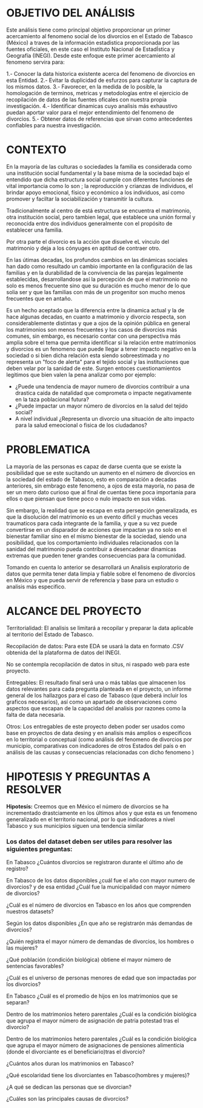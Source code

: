 # OBJETIVO DEL ANÁLISIS 

Este análisis tiene como principal objetivo proporcionar un primer acercamiento al fenomeno social de los divorcios en el Estado de Tabasco (México) a traves de la información estadistica proporcionada por las fuentes oficiales, en este caso el Instituto Nacional de EstadÍstica y Geografía (INEGI). Desde este enfoque este primer acercamiento al fenomeno servira para:

1.- Conocer la data historica existente acerca del fenomeno de divorcios en esta Entidad.
2.- Evitar la duplicidad de esfurzos para capturar la captura de los mismos datos.
3.- Favorecer, en la medida de lo posible, la homologación de terminos, metricas y metodologías entre el ejercicio de recopilación de datos de las fuentes oficales con nuestra propia investigación.
4.- Identificar dinamicas cuyo analisis más exhaustivo puedan aportar valor para el mejor entendimiento del fenomeno de divorcios.
5.- Obtener datos de referencias que sirvan como antecedentes confiables para nuestra investigación.

# CONTEXTO

En la mayoría de las culturas o sociedades la familia es considerada como una institución social fundamental y la base misma de la sociedad bajo el entendido que dicha estructura social cumple con diferentes funciones de vital importancia como lo son ; la reproducción y crianzas de individuos, el brindar apoyo emocional, físico y económico a los individuos, así como promover y faciltar la sociabilización y transmitir la cultura.

Tradicionalmente al centro de está estructura se encuentra el matrimonio, otra institución social, pero tambien legal, que establece una unión formal y reconocida entre dos individuos generalmente con el propósito de establecer una familia.

Por otra parte el divorcio es la acción que disuelve eL vínculo del matrimonio y deja a los cónyuges en aptitud de contraer otro.

En las útimas decadas, los profundos cambios en las dinámicas sociales han dado como resultado un cambio importante en la configuración de las familias y en la durabilidad de la convivencia de las parejas legalmente establecidas, desarrollandose así la percepción de que el matrimonio no solo es menos frecuente sino que su duración es mucho menor de lo que solia ser y que las familias con más de un progenitor son mucho menos frecuentes que en antaño.

Es un hecho aceptado que la diferencia entre la dinamica actual y la de hace algunas decadas, en cuanto a matrimonio y divorcio respecta, son considerablemente distintas y que a ojos de la opinión pública en general los matrimonios son menos frecuentes y los casos de divorcios más comunes, sin embargo, es necesario contar con una perspectiva más amplia sobre el tema que permita identificar si la relación entre matrimonios y divorcios es un fenomeno que puede llegar a tener impacto negativo en la sociedad o si bien dicha relación esta siendo sobreestimada y no representa un "foco de alerta" para el tejido social y las instituciones que deben velar por la sanidad de este. Surgen entoces cuestionamientos legitimos que bien valen la pena analizar como por ejemplo: 

* ¿Puede una tendencia de mayor numero de divorcios contribuir a una drastica caida de natalidad que comprometa o impacte negativamente en la taza poblacional futura? 
* ¿Puede impactar un mayor número de divorcios en la salud del tejido social? 
* A nivel individual ¿Representa un divorcio una situación de alto impacto para la salud emeocional o fisica de los ciudadanos?

# PROBLEMATICA

La mayoría de las personas es capaz de darse cuenta que se existe la posibilidad que se este sucitando un aumento en el número de divorcios en la sociedad del estado de Tabasco, esto en comparación a decadas anteriores, sin embrago este fenomeno, a ojos de esta mayoría, no pasa de ser un mero dato curioso que al final de cuentas tiene poca importania para ellos o que piensan que tiene poco o nulo impacto en sus vidas.

Sin embargo, la realidad que se escapa en esta persepción generalizada, es que la disolución del matrimonio es un evento dificil y muchas veces traumaticos para cada integrante de la familia, y que a su vez puede convertirse en un disparador de acciones que impactan ya no solo en el bienestar familiar sino en el mismo bienestar de la sociedad, siendo una posibilidad, que los comportamiento individuales relacionados con la sanidad del matrimonio pueda contribuir a desencadenar dinamicas extremas que pueden tener grandes consecuencias para la comunidad.

Tomando en cuenta lo anterior se desarrollará un Analisis exploratorio de datos que permita tener data limpia y fiable sobre el fenomeno de divorcios en México y que pueda servir de referencia y base para un estudio o analisis más especifico.

# ALCANCE DEL PROYECTO

Territorialidad: El analisis se limitará a recopilar y preparar la data aplicable al territorio del Estado de Tabasco.

Recopilación de datos: Para este EDA se usará la data en formato .CSV obtenida del la plataforma de datos del INEGI.

No se contempla recopilación de datos in situs, ni raspado web para este proyecto.

Entregables: El resultado final será una o más tablas que almacenen los datos relevantes para cada pregunta planteada en el proyecto, un informe general de los hallazgos para el caso de Tabasco (que deberá incluir los graficos necesarios), así como un apartado de observaciones como aspectos que escapan de la capacidad del analisis por razones como la falta de data necesaria.

Otros: Los entregables de este proyecto deben poder ser usados como base en proyectos de data desing y en analisis más amplios o especificos en lo territorial o conceptual (como análisis del fenomeno de divorcios por municipio, comparativas con indicadores de otros Estados del país o en análisis de las causas y consecuencias relacionadas con dicho fenomeno )

# HIPOTESIS Y PREGUNTAS A RESOLVER

**Hipotesís:** Creemos que en México el número de divorcios se ha incrementado drastciamente en los últimos años y que esta es un fenomeno generalizado en el territorio nacional, por lo que indicadores a nivel Tabasco y sus municipios siguen una tendencia similar

### Los datos del dataset deben ser utiles para resolver las siguientes preguntas:


En Tabasco ¿Cuántos divorcios se registraron durante el último año de registro?

En  Tabasco de los datos disponibles ¿cuál fue el año con mayor numero de divorcios? y de esa entidad ¿Cuál fue la municipalidad con mayor número de divorcios?

¿Cuál es el número de divorcios en Tabasco en los años que comprenden nuestros datasets?

Según los datos disponibles ¿En que año se registrarón más demandas de divorcios?

¿Quién registra el mayor número de demandas de divorcios, los hombres o las mujeres?

¿Qué población (condición biológica) obtiene el mayor número de sentencias favorables?

¿Cuál es el universo de personas menores de edad que son impactadas por los divorcios?

En Tabasco ¿Cuál es el promedio de hijos en los matrimonios que se separan?

Dentro de los matrimonios hetero parentales ¿Cuál es la condición biológica que agrupa el mayor número de asignación de patria potestad tras el divorcio?

Dentro de los matrimonios hetero parentales ¿Cuál es la condición biológica que agrupa el mayor número de asignaciones de pensiones alimenticia (donde el divorciante es el beneficiario)tras el divorcio?

¿Cuántos años duran los matrimonios en Tabasco?

¿Qué escolaridad tiene los divorciantes en Tabasco(hombres y mujeres)?

¿A qué se dedican las personas que se divorcian?

¿Cuáles son las principales causas de divorcios?